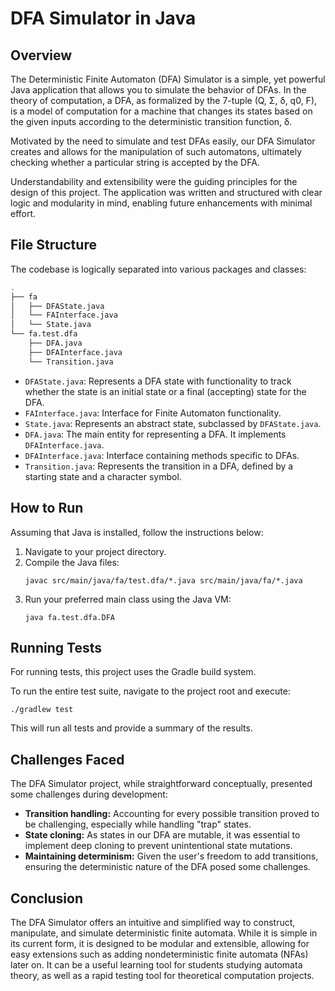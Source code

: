 # DFA Simulator in Java

## Overview

The Deterministic Finite Automaton (DFA) Simulator is a simple, yet powerful Java application that allows you to simulate the behavior of DFAs. In the theory of computation, a DFA, as formalized by the 7-tuple (Q, Σ, δ, q0, F), is a model of computation for a machine that changes its states based on the given inputs according to the deterministic transition function, δ.

Motivated by the need to simulate and test DFAs easily, our DFA Simulator creates and allows for the manipulation of such automatons, ultimately checking whether a particular string is accepted by the DFA.

Understandability and extensibility were the guiding principles for the design of this project. The application was written and structured with clear logic and modularity in mind, enabling future enhancements with minimal effort.

## File Structure

The codebase is logically separated into various packages and classes:

```bash
.
├── fa
│   ├── DFAState.java
│   └── FAInterface.java
│   └── State.java
└── fa.test.dfa
    ├── DFA.java
    ├── DFAInterface.java
    └── Transition.java
```
- `DFAState.java`: Represents a DFA state with functionality to track whether the state is an initial state or a final (accepting) state for the DFA.
- `FAInterface.java`: Interface for Finite Automaton functionality.
- `State.java`: Represents an abstract state, subclassed by `DFAState.java`.
- `DFA.java`: The main entity for representing a DFA. It implements `DFAInterface.java`.
- `DFAInterface.java`: Interface containing methods specific to DFAs.
- `Transition.java`: Represents the transition in a DFA, defined by a starting state and a character symbol.

## How to Run

Assuming that Java is installed, follow the instructions below:

1. Navigate to your project directory.
2. Compile the Java files:
   ```
   javac src/main/java/fa/test.dfa/*.java src/main/java/fa/*.java
   ```
3. Run your preferred main class using the Java VM:
   ```
   java fa.test.dfa.DFA
   ```


## Running Tests

For running tests, this project uses the Gradle build system.

To run the entire test suite, navigate to the project root and execute:

   ```
   ./gradlew test
   ```

This will run all tests and provide a summary of the results.

## Challenges Faced

The DFA Simulator project, while straightforward conceptually, presented some challenges during development:

- **Transition handling:** Accounting for every possible transition proved to be challenging, especially while handling "trap" states.
- **State cloning:** As states in our DFA are mutable, it was essential to implement deep cloning to prevent unintentional state mutations.
- **Maintaining determinism:** Given the user's freedom to add transitions, ensuring the deterministic nature of the DFA posed some challenges.

## Conclusion

The DFA Simulator offers an intuitive and simplified way to construct, manipulate, and simulate deterministic finite automata. While it is simple in its current form, it is designed to be modular and extensible, allowing for easy extensions such as adding nondeterministic finite automata (NFAs) later on. It can be a useful learning tool for students studying automata theory, as well as a rapid testing tool for theoretical computation projects.